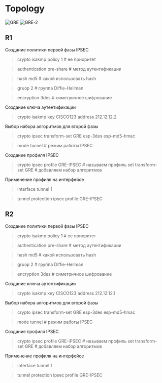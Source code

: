 # Topology
![GRE](https://user-images.githubusercontent.com/62337797/132097000-9a7c7a38-d332-4aff-8852-c32d463df00d.png)
![GRE-2](https://user-images.githubusercontent.com/62337797/132097002-184eccd2-00e3-4cdf-bca4-8f5979f7c3f2.png)
## R1
Cоздание политики первой фазы IPSEC
> crypto isakmp policy 1 # ее приоритет

> authentication pre-share # метод аутентификации 

> hash md5 # какой использовать hash

> gruop 2 # группа Diffie-Hellman

> encryption 3des # симетричное шифрование

Создание ключа аутентификации
> crypto isakmp key CISCO123 address 212.12.12.2

Выбор набора алгоритмов для второй фазы
> crypto ipsec transform-set GRE esp-3des esp-md5-hmac 

> mode tunnel # режим работы IPSEC

Создание профиля IPSEC
> crypto ipsec profile GRE-IPSEC # называем профиль
> set transform-set GRE # добавляем набор алгоритмов

Применение профиля на интерфейсе
> interface tunnel 1

> tunnel protection ipsec profile GRE-IPSEC

## R2
Cоздание политики первой фазы IPSEC
> crypto isakmp policy 1 # ее приоритет

> authentication pre-share # метод аутентификации 

> hash md5 # какой использовать hash

> gruop 2 # группа Diffie-Hellman

> encryption 3des # симетричное шифрование

Создание ключа аутентификации
> crypto isakmp key CISCO123 address 212.12.12.1

Выбор набора алгоритмов для второй фазы
> crypto ipsec transform-set GRE esp-3des esp-md5-hmac 

> mode tunnel # режим работы IPSEC

Создание профиля IPSEC
> crypto ipsec profile GRE-IPSEC # называем профиль
> set transform-set GRE # добавляем набор алгоритмов

Применение профиля на интерфейсе
> interface tunnel 1

> tunnel protection ipsec profile GRE-IPSEC

